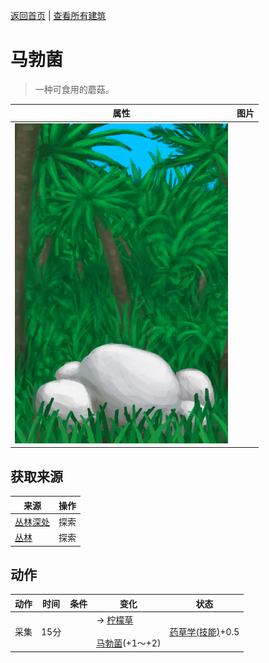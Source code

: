 [返回首页](index.md)   |  [查看所有建筑](building.md)
# 马勃菌  
> 一种可食用的蘑菇。  
  
  属性  |   图片   
 ----  |  ----:   
   |  ![](Sprite/PuffballsPlant.png)   
  
## 获取来源  
来源  |  操作  
----  |  ----  
[丛林深处](DeepJungle.md)  |  探索  
[丛林](Jungle.md)  |  探索  
## 动作  
动作  |  时间  |  条件  |  变化  |  状态  
----  |  ----  |  ----  |  ----  |  ----  
采集  |  15分  |    |  → [柠檬草](LemongrassStalks.md)<br><br>[马勃菌](Puffballs.md)(+1～+2)  |  [药草学(技能)](Skill_Herbology.md)+0.5  

